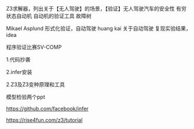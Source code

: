 Z3求解器，列出关于【无人驾驶】的场景，【验证】无人驾驶汽车的安全性
有穷状态自动机 自动机的验证工具
故障树

Mikael Asplund 形式化验证，自动驾驶
huang kai 关于自动驾驶 复现实验结果，idea

程序验证比赛SV-COMP

1.代码抄袭

2.infer安装

2.Z3及Z3变种原理和工具

模型检验两个ppt 

https://github.com/facebook/infer

https://rise4fun.com/z3/tutorial



